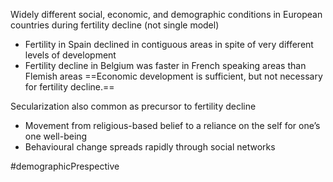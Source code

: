 Widely different social, economic, and demographic conditions in European countries during fertility decline (not single model)
- Fertility in Spain declined in contiguous areas in spite of very different levels of development
- Fertility decline in Belgium was faster in French speaking areas than Flemish areas
==Economic development is sufficient, but not necessary for fertility decline.==

Secularization also common as precursor to fertility decline
- Movement from religious-based belief to a reliance on the self for one’s one well-being
- Behavioural change spreads rapidly through social networks 

#demographicPrespective